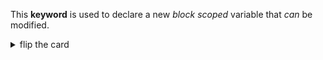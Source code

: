 This **keyword** is used to declare a new _block scoped_ variable that _can_ be modified.

<details>
<summary>flip the card</summary>
<br>

# `let`

```js
'use strict';

// declare using `let` and initialize
let aVariable = 'hello!';

// declare without initializing
let anotherVariable;
```

</details>
